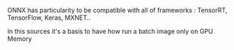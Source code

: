 ONNX has particularity to be compatible with all of frameworks : TensorRT, TensorFlow, Keras, MXNET..

In this sources it's a basis to have how run a batch image only on GPU Memory
